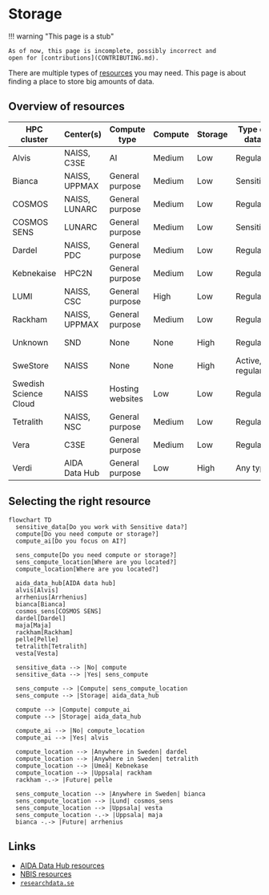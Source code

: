 # Storage

!!! warning "This page is a stub"

    As of now, this page is incomplete, possibly incorrect and
    open for [contributions](CONTRIBUTING.md).

There are multiple types of [resources](resources.md) you may need.
This page is about finding a place to store big amounts of data.

## Overview of resources

<!-- markdownlint-disable MD013 --><!-- Tables cannot be split up over lines, hence will break 80 characters per line -->

HPC cluster           | Center(s)              | Compute type    | Compute | Storage |Type of data        | Costs for user | Accessible for
----------------------|------------------------|-----------------|---------|---------|--------------------|----------------|------
Alvis                 | NAISS, C3SE            | AI              | Medium  | Low     | Regular            | Free           | Swedish researchers
Bianca                | NAISS, UPPMAX          | General purpose | Medium  | Low     | Sensitive          | Free           | Swedish researchers
COSMOS                | NAISS, LUNARC          | General purpose | Medium  | Low     | Regular            | Free           | Swedish researchers
COSMOS SENS           | LUNARC                 | General purpose | Medium  | Low     | Sensitive          | Free           | Lund researchers
Dardel                | NAISS, PDC             | General purpose | Medium  | Low     | Regular            | Free           | Swedish researchers
Kebnekaise            | HPC2N                  | General purpose | Medium  | Low     | Regular            | Free           | Umeå researchers
LUMI                  | NAISS, CSC             | General purpose | High    | Low     | Regular            | Free           | Swedish researchers
Rackham               | NAISS, UPPMAX          | General purpose | Medium  | Low     | Regular            | Free           | Uppsala researchers
Unknown               | SND                    | None            | None    | High    | Regular            | Free           | Swedish researchers
SweStore              | NAISS                  | None            | None    | High    | Active, regular    | Free           | Swedish researchers
Swedish Science Cloud | NAISS                  | Hosting websites| Low     | Low     | Regular            | Free           | Swedish researchers
Tetralith             | NAISS, NSC             | General purpose | Medium  | Low     | Regular            | Free           | Swedish researchers
Vera                  | C3SE                   | General purpose | Medium  | Low     | Regular            | Free           | Linköping researchers
Verdi                 | AIDA Data Hub          | General purpose | Low     | High    | Any type           | Depends        | Anyone

<!-- markdownlint-enable MD013 -->

## Selecting the right resource

```mermaid
flowchart TD
  sensitive_data[Do you work with Sensitive data?]
  compute[Do you need compute or storage?]
  compute_ai[Do you focus on AI?]

  sens_compute[Do you need compute or storage?]
  sens_compute_location[Where are you located?]
  compute_location[Where are you located?]

  aida_data_hub[AIDA data hub]
  alvis[Alvis]
  arrhenius[Arrhenius]
  bianca[Bianca]
  cosmos_sens[COSMOS SENS]
  dardel[Dardel]
  maja[Maja]
  rackham[Rackham]
  pelle[Pelle]
  tetralith[Tetralith]
  vesta[Vesta]

  sensitive_data --> |No| compute
  sensitive_data --> |Yes| sens_compute

  sens_compute --> |Compute| sens_compute_location
  sens_compute --> |Storage| aida_data_hub

  compute --> |Compute| compute_ai
  compute --> |Storage| aida_data_hub

  compute_ai --> |No| compute_location
  compute_ai --> |Yes| alvis

  compute_location --> |Anywhere in Sweden| dardel
  compute_location --> |Anywhere in Sweden| tetralith
  compute_location --> |Umeå| Kebnekase
  compute_location --> |Uppsala| rackham
  rackham -.-> |Future| pelle

  sens_compute_location --> |Anywhere in Sweden| bianca
  sens_compute_location --> |Lund| cosmos_sens
  sens_compute_location --> |Uppsala| vesta
  sens_compute_location -.-> |Uppsala| maja
  bianca -.-> |Future| arrhenius
```

## Links

- [AIDA Data Hub resources](https://nbisweden.github.io/aida-datahub-docs/)
- [NBIS resources](https://nbis.se/services/computational-resources)
- [`researchdata.se`](https://researchdata.se)
